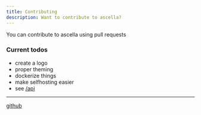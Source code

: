 ```yaml
---
title: Contributing
description: Want to contribute to ascella?
---
```


You can contribute to ascella using pull requests

### Current todos

- create a logo
- proper theming
- dockerize things
- make selfhosting easier
- see [/api](/api)

---

[github](https://github.com/tricked-dev/ascella)

